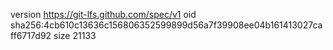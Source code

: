 version https://git-lfs.github.com/spec/v1
oid sha256:4cb610c13636c156806352599899d56a7f39908ee04b161413027caff6717d92
size 21133
